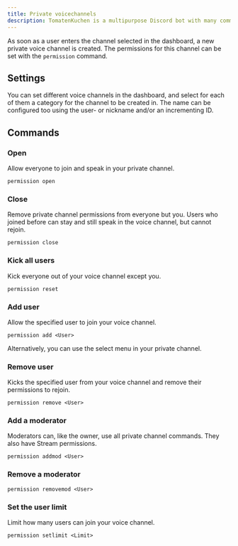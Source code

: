 ```yaml
---
title: Private voicechannels
description: TomatenKuchen is a multipurpose Discord bot with many common and innovative features for your server. Explains private channels and their commands
---
```


As soon as a user enters the channel selected in the dashboard, a new private voice channel is created.
The permissions for this channel can be set with the `permission` command.

## Settings

You can set different voice channels in the dashboard, and select for each of them a category for the channel to be created in.
The name can be configured too using the user- or nickname and/or an incrementing ID.

## Commands

### Open

Allow everyone to join and speak in your private channel.

`permission open`

### Close

Remove private channel permissions from everyone but you.
Users who joined before can stay and still speak in the voice channel, but cannot rejoin.

`permission close`

### Kick all users

Kick everyone out of your voice channel except you.

`permission reset`

### Add user

Allow the specified user to join your voice channel.

`permission add <User>`

Alternatively, you can use the select menu in your private channel.

### Remove user

Kicks the specified user from your voice channel and remove their permissions to rejoin.

`permission remove <User>`

### Add a moderator

Moderators can, like the owner, use all private channel commands.
They also have Stream permissions.

`permission addmod <User>`

### Remove a moderator

`permission removemod <User>`

### Set the user limit

Limit how many users can join your voice channel.

`permission setlimit <Limit>`
